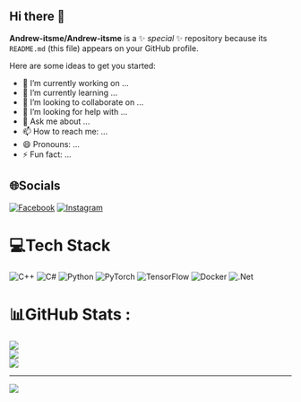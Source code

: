 ## Hi there 👋


**Andrew-itsme/Andrew-itsme** is a ✨ _special_ ✨ repository because its `README.md` (this file) appears on your GitHub profile.

Here are some ideas to get you started:

- 🔭 I’m currently working on ...
- 🌱 I’m currently learning ...
- 👯 I’m looking to collaborate on ...
- 🤔 I’m looking for help with ...
- 💬 Ask me about ...
- 📫 How to reach me: ...
- 😄 Pronouns: ...
- ⚡ Fun fact: ...


## 🌐Socials
[![Facebook](https://img.shields.io/badge/Facebook-%231877F2.svg?logo=Facebook&logoColor=white)](https://facebook.com/https://www.facebook.com/tltiendat26/) [![Instagram](https://img.shields.io/badge/Instagram-%23E4405F.svg?logo=Instagram&logoColor=white)](https://instagram.com/https://www.instagram.com/tltiendat26/) 

# 💻Tech Stack
![C++](https://img.shields.io/badge/c++-%2300599C.svg?style=for-the-badge&logo=c%2B%2B&logoColor=white) ![C#](https://img.shields.io/badge/c%23-%23239120.svg?style=for-the-badge&logo=c-sharp&logoColor=white) ![Python](https://img.shields.io/badge/python-3670A0?style=for-the-badge&logo=python&logoColor=ffdd54) ![PyTorch](https://img.shields.io/badge/PyTorch-%23EE4C2C.svg?style=for-the-badge&logo=PyTorch&logoColor=white) ![TensorFlow](https://img.shields.io/badge/TensorFlow-%23FF6F00.svg?style=for-the-badge&logo=TensorFlow&logoColor=white) ![Docker](https://img.shields.io/badge/docker-%230db7ed.svg?style=for-the-badge&logo=docker&logoColor=white) ![.Net](https://img.shields.io/badge/.NET-5C2D91?style=for-the-badge&logo=.net&logoColor=white)
# 📊GitHub Stats :
![](https://github-readme-stats.vercel.app/api?username=Andrew-itsme&theme=radical&hide_border=false&include_all_commits=false&count_private=false)<br/>
![](https://github-readme-streak-stats.herokuapp.com/?user=Andrew-itsme&theme=radical&hide_border=false)<br/>
![](https://github-readme-stats.vercel.app/api/top-langs/?username=Andrew-itsme&theme=radical&hide_border=false&include_all_commits=false&count_private=false&layout=compact)

---
[![](https://visitcount.itsvg.in/api?id=Andrew-itsme&icon=0&color=0)](https://visitcount.itsvg.in)

